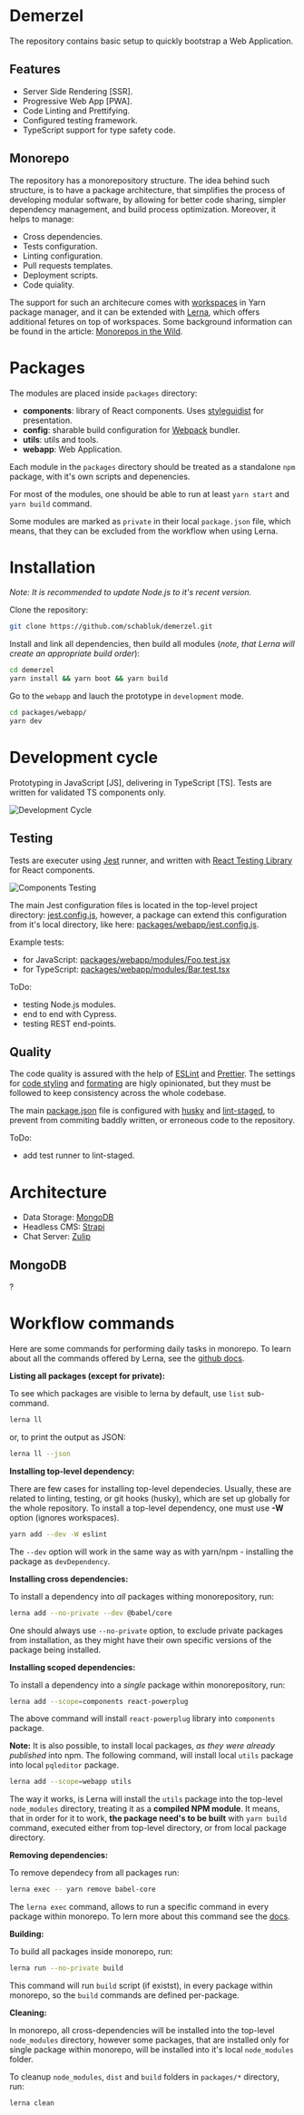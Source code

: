 # Demerzel

The repository contains basic setup to quickly bootstrap a Web Application.

## Features

- Server Side Rendering [SSR].
- Progressive Web App [PWA].
- Code Linting and Prettifying.
- Configured testing framework.
- TypeScript support for type safety code.

## Monorepo

The repository has a monorepository structure. The idea behind such structure, is to have a package architecture, that simplifies the process of developing modular software, by allowing for better code sharing, simpler dependency management, and build process optimization. Moreover, it helps to manage:

- Cross dependencies.
- Tests configuration.
- Linting configuration.
- Pull requests templates.
- Deployment scripts.
- Code quiality.

The support for such an architecure comes with [workspaces](https://yarnpkg.com/lang/en/docs/workspaces) in Yarn package manager, and it can be extended with [Lerna](https://github.com/lerna/lerna), which offers additional fetures on top of workspaces. Some background information can be found in the article: [Monorepos in the Wild](https://medium.com/@maoberlehner/monorepos-in-the-wild-33c6eb246cb9).

# Packages

The modules are placed inside `packages` directory:

- **components**: library of React components. Uses [styleguidist](https://github.com/styleguidist/react-styleguidist) for presentation.
- **config**: sharable build configuration for [Webpack](https://webpack.js.org) bundler.
- **utils**: utils and tools.
- **webapp**: Web Application.

Each module in the `packages` directory should be treated as a standalone `npm` package, with it's own scripts and depenencies.

For most of the modules, one should be able to run at least `yarn start` and `yarn build` command.

Some modules are marked as `private` in their local `package.json` file, which means, that they can be excluded from the workflow when using Lerna.

# Installation

_Note: It is recommended to update Node.js to it's recent version._

Clone the repository:

```sh
git clone https://github.com/schabluk/demerzel.git
```

Install and link all dependencies, then build all modules (_note, that Lerna will create an appropriate build order_):

```sh
cd demerzel
yarn install && yarn boot && yarn build
```

Go to the `webapp` and lauch the prototype in `development` mode.

```sh
cd packages/webapp/
yarn dev
```

# Development cycle

Prototyping in JavaScript [JS], delivering in TypeScript [TS]. Tests are written for validated TS components only.

![Development Cycle](images/development-cycle.png)

## Testing

Tests are executer using [Jest](https://jestjs.io/) runner, and written with [React Testing Library](https://testing-library.com/react) for React components.

![Components Testing](images/jest-tests.png)

The main Jest configuration files is located in the top-level project directory: [jest.config.js](jest.config.js), however, a package can extend this configuration from it's local directory, like here: [packages/webapp/jest.config.js](packages/webapp/jest.config.js).

Example tests:

- for JavaScript: [packages/webapp/modules/Foo.test.jsx](packages/webapp/modules/Foo.test.jsx)
- for TypeScript: [packages/webapp/modules/Bar.test.tsx](packages/webapp/modules/Bar.test.tsx)

ToDo:

- testing Node.js modules.
- end to end with Cypress.
- testing REST end-points.

## Quality

The code quality is assured with the help of [ESLint](https://eslint.org) and [Prettier](https://prettier.io). The settings for [code styling](.eslintrc.js) and [formating](.prettierrc) are higly opinionated, but they must be followed to keep consistency across the whole codebase.

The main [package.json](package.json) file is configured with [husky](https://github.com/typicode/husky) and [lint-staged](https://github.com/okonet/lint-staged), to prevent from commiting baddly written, or erroneous code to the repository.

ToDo:

- add test runner to lint-staged.

# Architecture

- Data Storage: [MongoDB](https://www.mongodb.com)
- Headless CMS: [Strapi](https://strapi.io)
- Chat Server: [Zulip](https://github.com/zulip/zulip)

## MongoDB

?

# Workflow commands

Here are some commands for performing daily tasks in monorepo. To learn about all the commands offered by Lerna, see the [github docs](https://github.com/lerna/lerna).

**Listing all packages (except for private):**

To see which packages are visible to lerna by default, use `list` sub-command.

```sh
lerna ll
```

or, to print the output as JSON:

```sh
lerna ll --json
```

**Installing top-level dependency:**

There are few cases for installing top-level dependecies. Usually, these are related to linting, testing, or git hooks (husky), which are set up globally for the whole repository. To install a top-level dependency, one must use **-W** option (ignores workspaces).

```sh
yarn add --dev -W eslint
```

The `--dev` option will work in the same way as with yarn/npm - installing the package as `devDependency`.

**Installing cross dependencies:**

To install a dependency into _all_ packages withing monorepository, run:

```sh
lerna add --no-private --dev @babel/core
```

One should always use `--no-private` option, to exclude private packages from installation, as they might have their own specific versions of the package being installed.

**Installing scoped dependencies:**

To install a dependency into a _single_ package within monorepository, run:

```sh
lerna add --scope=components react-powerplug
```

The above command will install `react-powerplug` library into `components` package.

**Note:** It is also possible, to install local packages, _as they were already published_ into npm. The following command, will install local `utils` package into local `pqleditor` package.

```sh
lerna add --scope=webapp utils
```

The way it works, is Lerna will install the `utils` package into the top-level `node_modules` directory, treating it as a **compiled NPM module**. It means, that in order for it to work, **the package need's to be built** with `yarn build` command, executed either from top-level directory, or from local package directory.

**Removing dependencies:**

To remove dependecy from all packages run:

```sh
lerna exec -- yarn remove babel-core
```

The `lerna exec` command, allows to run a specific command in every package within monorepo. To lern more about this command see the [docs](https://github.com/lerna/lerna/tree/master/commands/exec#readme).

**Building:**

To build all packages inside monorepo, run:

```sh
lerna run --no-private build
```

This command will run `build` script (if existst), in every package within monorepo, so the `build` commands are defined per-package.

**Cleaning:**

In monorepo, all cross-dependencies will be installed into the top-level `node_modules` directory, however some packages, that are installed only for single package within monorepo, will be installed into it's local `node_modules` folder.

To cleanup `node_modules`, `dist` and `build` folders in `packages/*` directory, run:

```sh
lerna clean
```
